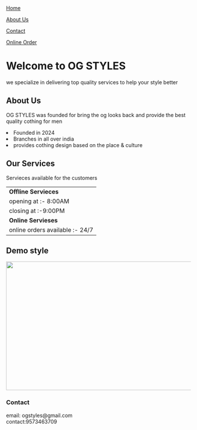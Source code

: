 <html>
<head>
<body>
<nav>
<a href="home">Home</a>

<a href="about us">About Us</a>

<a href="contact">Contact</a>

<a href="Online ordes">Online Order</a>
</nav>

<h1>Welcome to OG STYLES </h1>
<p>we specialize in delivering top quality services to help your style better</p>
<h2> About Us </h2>
<p>OG STYLES was founded for bring the og looks back and provide the best quality cothing for men</p>
<ul|>
<li>Founded in 2024</li>
<li>Branches in all over india</li>
<li>provides cothing design based on the place & culture</li>
</ul>
<h2>Our Services</h2>
<p>Servieces available for the customers</p>
<table>
<tr>
<td><b>Offline Servieces</b></td>
</tr>
<td>opening at :- 8:00AM</td>
</tr>
<tr>
<td>closing at :-9:00PM</td>
</tr>
<tr>
<td><b>Online Servieses</b></td>
</tr>
<tr>
<td>online orders available :- 24/7</td>
</tr>
</table>
<h2>Demo style</h2>
<img src="https://www.hindustantimes.com/ht-img/img/2025/09/02/1600x900/OG_first_ticket_1756800088134_1756800098082.jpg"alt ="" width="550px" height="350px"/>
<h3>Contact</h3>
email: ogstyles@gmail.com<br>
contact:9573463709


